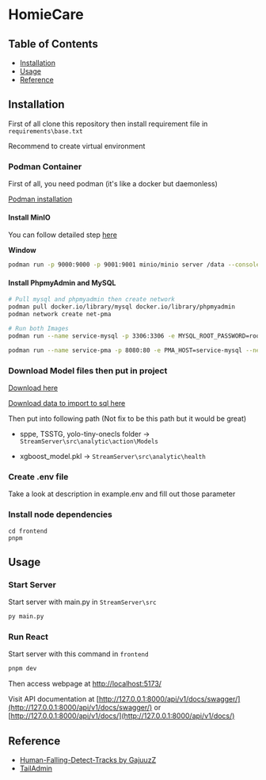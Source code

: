 # HomieCare

## Table of Contents

- [Installation](#installation)
- [Usage](#usage)
- [Reference](#Reference)

## Installation

First of all clone this repository then install requirement file in `requirements\base.txt`

Recommend to create virtual environment

### Podman Container

First of all, you need podman (it's like a docker but daemonless)

[Podman installation](https://podman.io/docs/installation)

#### Install MinIO

You can follow detailed step [here](https://min.io/download)

**Window**

```bash
podman run -p 9000:9000 -p 9001:9001 minio/minio server /data --console-address ":9001"
```

#### Install PhpmyAdmin and MySQL

```bash
# Pull mysql and phpmyadmin then create network
podman pull docker.io/library/mysql docker.io/library/phpmyadmin
podman network create net-pma

# Run both Images
podman run --name service-mysql -p 3306:3306 -e MYSQL_ROOT_PASSWORD=root --network net-pma -d docker.io/library/mysql

podman run --name service-pma -p 8080:80 -e PMA_HOST=service-mysql --network net-pma -d docker.io/library/phpmyadmin
```

### Download Model files then put in project

[Download here](https://drive.google.com/drive/folders/1GGcKz8bqPll6PWNh4bPjFIH0fmOdof4p?usp=sharing)

[Download data to import to sql here](https://drive.google.com/drive/folders/15hmaJOK1-Xj1cMdl8Ajss_UuBf-vKqxr?usp=sharing)

Then put into following path (Not fix to be this path but it would be great)

- sppe, TSSTG, yolo-tiny-onecls folder -> `StreamServer\src\analytic\action\Models`

- xgboost_model.pkl -> `StreamServer\src\analytic\health`

### Create .env file

Take a look at description in example.env and fill out those parameter

### Install node dependencies

```
cd frontend
pnpm
```

## Usage

### Start Server

Start server with main.py in `StreamServer\src`

```bash
py main.py
```

### Run React

Start server with this command in `frontend`

```bash
pnpm dev
```

Then access webpage at [http://localhost:5173/](http://localhost:5173/)

Visit API documentation at [http://127.0.0.1:8000/api/v1/docs/swagger/](http://127.0.0.1:8000/api/v1/docs/swagger/) or
[http://127.0.0.1:8000/api/v1/docs/](http://127.0.0.1:8000/api/v1/docs/)

## Reference

- [Human-Falling-Detect-Tracks by GajuuzZ](https://github.com/GajuuzZ/Human-Falling-Detect-Tracks)
- [TailAdmin](https://tailadmin.com/)
